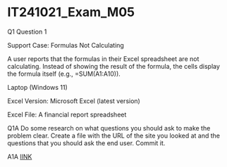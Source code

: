 # IT241021_Exam_M05
Q1 Question 1

Support Case: Formulas Not Calculating

A user reports that the formulas in their Excel spreadsheet are not calculating. Instead of showing the result of the formula, the cells display the formula itself (e.g., =SUM(A1:A10)).

Laptop (Windows 11)   

Excel Version: Microsoft Excel (latest version)

Excel File: A financial report spreadsheet

Q1A
Do some research on what questions you should ask to make the problem clear.
Create a file with the URL of the site you looked at and the questions that you should ask the end user.                      Commit it.

A1A  [lINK](https://chandoo.org/wp/excel-formulas-are-not-working/)
